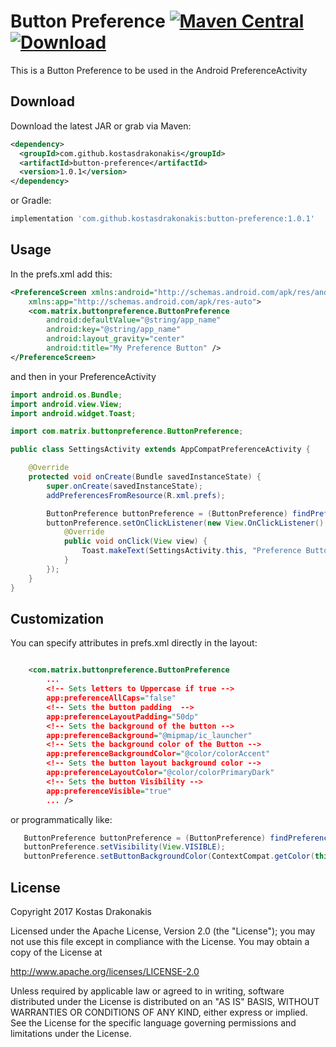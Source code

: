 # Button Preference [![Maven Central](https://img.shields.io/badge/Maven-button--preference-brightgreen.svg)](http://search.maven.org/#search%7Cga%7C1%7Ckostasdrakonakis) [![Download](https://api.bintray.com/packages/kdrakonakis/maven/button-preference/images/download.svg)](https://bintray.com/kdrakonakis/maven/button-preference/_latestVersion)

This is a Button Preference to be used in the Android PreferenceActivity

Download
--------

Download the latest JAR or grab via Maven:
```xml
<dependency>
  <groupId>com.github.kostasdrakonakis</groupId>
  <artifactId>button-preference</artifactId>
  <version>1.0.1</version>
</dependency>
```
or Gradle:
```groovy
implementation 'com.github.kostasdrakonakis:button-preference:1.0.1'
```

Usage
-----

In the prefs.xml add this:

```xml
<PreferenceScreen xmlns:android="http://schemas.android.com/apk/res/android"
    xmlns:app="http://schemas.android.com/apk/res-auto">
    <com.matrix.buttonpreference.ButtonPreference
        android:defaultValue="@string/app_name"
        android:key="@string/app_name"
        android:layout_gravity="center"
        android:title="My Preference Button" />
</PreferenceScreen>
```

and then in your PreferenceActivity

```java
import android.os.Bundle;
import android.view.View;
import android.widget.Toast;

import com.matrix.buttonpreference.ButtonPreference;

public class SettingsActivity extends AppCompatPreferenceActivity {

    @Override
    protected void onCreate(Bundle savedInstanceState) {
        super.onCreate(savedInstanceState);
        addPreferencesFromResource(R.xml.prefs);

        ButtonPreference buttonPreference = (ButtonPreference) findPreference(getString(R.string.app_name));
        buttonPreference.setOnClickListener(new View.OnClickListener() {
            @Override
            public void onClick(View view) {
                Toast.makeText(SettingsActivity.this, "Preference Button clicked", Toast.LENGTH_SHORT).show();
            }
        });
    }
}
```

Customization
-------------

You can specify attributes in prefs.xml directly in the layout:

```xml

    <com.matrix.buttonpreference.ButtonPreference
        ...
        <!-- Sets letters to Uppercase if true -->
        app:preferenceAllCaps="false"
        <!-- Sets the button padding  -->
        app:preferenceLayoutPadding="50dp"
        <!-- Sets the background of the button -->
        app:preferenceBackground="@mipmap/ic_launcher"
        <!-- Sets the background color of the Button -->
        app:preferenceBackgroundColor="@color/colorAccent"
        <!-- Sets the button layout background color -->
        app:preferenceLayoutColor="@color/colorPrimaryDark"
        <!-- Sets the button Visibility -->
        app:preferenceVisible="true"
        ... />
```

or programmatically like:

```java
   ButtonPreference buttonPreference = (ButtonPreference) findPreference(getString(R.string.app_name));
   buttonPreference.setVisibility(View.VISIBLE);
   buttonPreference.setButtonBackgroundColor(ContextCompat.getColor(this, R.color.colorAccent));
```

License
-------

 Copyright 2017 Kostas Drakonakis

 Licensed under the Apache License, Version 2.0 (the "License");
 you may not use this file except in compliance with the License.
 You may obtain a copy of the License at

 http://www.apache.org/licenses/LICENSE-2.0

 Unless required by applicable law or agreed to in writing, software
 distributed under the License is distributed on an "AS IS" BASIS,
 WITHOUT WARRANTIES OR CONDITIONS OF ANY KIND, either express or implied.
 See the License for the specific language governing permissions and
 limitations under the License.
